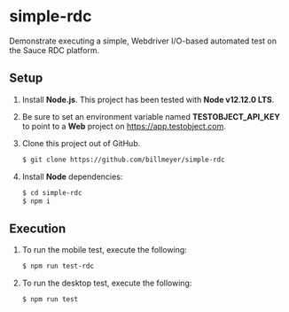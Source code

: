 # simple-rdc

Demonstrate executing a simple, Webdriver I/O-based automated test on the Sauce RDC platform.

## Setup

1. Install __Node.js__.  This project has been tested with __Node v12.12.0 LTS__.
1. Be sure to set an environment variable named __TESTOBJECT_API_KEY__ to point to a __Web__ project on https://app.testobject.com.
2. Clone this project out of GitHub.

    ```bash
    $ git clone https://github.com/billmeyer/simple-rdc
    ```

3. Install __Node__ dependencies:

    ```bash
   $ cd simple-rdc
   $ npm i 
    ```

## Execution

1. To run the mobile test, execute the following:

    ```bash
   $ npm run test-rdc
    ```

2. To run the desktop test, execute the following:

    ```bash
   $ npm run test
    ```
